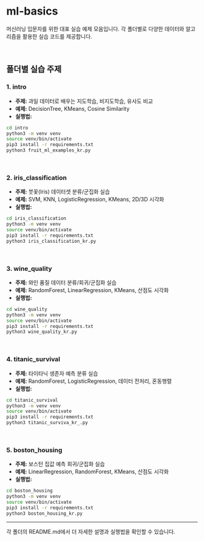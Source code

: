 # ml-basics

머신러닝 입문자를 위한 대표 실습 예제 모음입니다. 각 폴더별로 다양한 데이터와 알고리즘을 활용한 실습 코드를 제공합니다.

<br/>

## 폴더별 실습 주제

### 1. intro
- **주제:** 과일 데이터로 배우는 지도학습, 비지도학습, 유사도 비교
- **예제:** DecisionTree, KMeans, Cosine Similarity
- **실행법:**


```bash
cd intro
python3 -m venv venv
source venv/bin/activate
pip3 install -r requirements.txt
python3 fruit_ml_examples_kr.py
```

<br/>

### 2. iris_classification
- **주제:** 붓꽃(Iris) 데이터셋 분류/군집화 실습
- **예제:** SVM, KNN, LogisticRegression, KMeans, 2D/3D 시각화
- **실행법:**


```bash
cd iris_classification
python3 -m venv venv
source venv/bin/activate
pip3 install -r requirements.txt
python3 iris_classification_kr.py
```

<br/>

### 3. wine_quality
- **주제:** 와인 품질 데이터 분류/회귀/군집화 실습
- **예제:** RandomForest, LinearRegression, KMeans, 산점도 시각화
- **실행법:**


```bash
cd wine_quality
python3 -m venv venv
source venv/bin/activate
pip3 install -r requirements.txt
python3 wine_quality_kr.py
  ```

<br/>

### 4. titanic_survival
- **주제:** 타이타닉 생존자 예측 분류 실습
- **예제:** RandomForest, LogisticRegression, 데이터 전처리, 혼동행렬
- **실행법:**


```bash
cd titanic_survival
python3 -m venv venv
source venv/bin/activate
pip3 install -r requirements.txt
python3 titanic_surviva_kr_.py
```

<br/>

### 5. boston_housing
- **주제:** 보스턴 집값 예측 회귀/군집화 실습
- **예제:** LinearRegression, RandomForest, KMeans, 산점도 시각화
- **실행법:**


```bash
cd boston_housing
python3 -m venv venv
source venv/bin/activate
pip3 install -r requirements.txt
python3 boston_housing_kr.py
```

---

각 폴더의 README.md에서 더 자세한 설명과 실행법을 확인할 수 있습니다.
